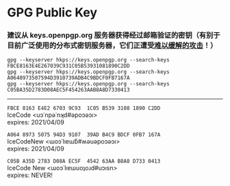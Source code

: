 # GPG Public Key

### 建议从 keys.openpgp.org 服务器获得经过邮箱验证的密钥（有别于目前广泛使用的分布式密钥服务器，它们正遭受[难以缓解的攻击](https://gist.github.com/rjhansen/67ab921ffb4084c865b3618d6955275f)！）  
`gpg --keyserver hkps://keys.openpgp.org --search-keys FBCE8163E4E267039C931C05B53931081890C2DD`  
`gpg --keyserver hkps://keys.openpgp.org --search-keys A0648973507594D3910739ADB4C9BDCF0FB7167A`  
`gpg --keyserver hkps://keys.openpgp.org --search-keys C05BA35D2783D08AEC5F454263AAB8A8D7330413`  

---
```FBCE 8163 E4E2 6703 9C93  1C05 B539 3108 1890 C2DD```  
IceCode <uɔ˙npǝ˙nʞd#ǝpoɔǝɔı>  
expires: 2021/04/09  

```A064 8973 5075 94D3 9107  39AD B4C9 BDCF 0FB7 167A```  
IceCodeNew <ɯoɔ˙lıɐɯƃ#ʍǝuǝpoɔǝɔı>  
expires: 2021/04/09  

```C05B A35D 2783 D08A EC5F  4542 63AA B8A8 D733 0413```  
IceCode New <ɯoɔ˙lıɐɯuoʇoɹd#uɔısn>  
expires: NEVER!  
